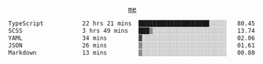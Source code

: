 <p align="center">
  <samp>
    <a href="https://yiwwhl.com">me</a>
  </samp>
</p>

<!--START_SECTION:waka-->

```txt
TypeScript           22 hrs 21 mins  ████████████████████░░░░░   80.45 %
SCSS                 3 hrs 49 mins   ███▒░░░░░░░░░░░░░░░░░░░░░   13.74 %
YAML                 34 mins         ▓░░░░░░░░░░░░░░░░░░░░░░░░   02.06 %
JSON                 26 mins         ▒░░░░░░░░░░░░░░░░░░░░░░░░   01.61 %
Markdown             13 mins         ▒░░░░░░░░░░░░░░░░░░░░░░░░   00.80 %
```

<!--END_SECTION:waka-->